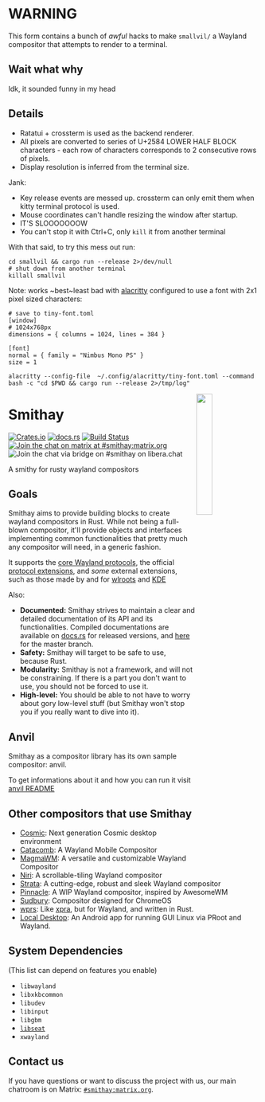 # WARNING

This form contains a bunch of *awful* hacks to make `smallvil/` a Wayland compositor that attempts to render to a terminal.

## Wait what why

Idk, it sounded funny in my head

## Details

* Ratatui + crossterm is used as the backend renderer.
* All pixels are converted to series of U+2584 LOWER HALF BLOCK characters - each row of characters corresponds to 2 consecutive rows of pixels.
* Display resolution is inferred from the terminal size.

Jank:

* Key release events are messed up. crossterm can only emit them when kitty terminal protocol is used.
* Mouse coordinates can't handle resizing the window after startup.
* IT'S SLOOOOOOOW
* You can't stop it with Ctrl+C, only `kill` it from another terminal

With that said, to try this mess out run:

```
cd smallvil && cargo run --release 2>/dev/null
# shut down from another terminal
killall smallvil
```

Note: works ~best~least bad with [alacritty](https://alacritty.org/) configured to use a font with 2x1 pixel sized characters:

```
# save to tiny-font.toml
[window]
# 1024x768px
dimensions = { columns = 1024, lines = 384 }

[font]
normal = { family = "Nimbus Mono PS" }
size = 1
```

```
alacritty --config-file  ~/.config/alacritty/tiny-font.toml --command bash -c "cd $PWD && cargo run --release 2>/tmp/log"
```

<img align="right" width="25%" src="https://github.com/Smithay/smithay/assets/20758186/7a84ab10-e229-4823-bad8-9c647546407b">

# Smithay

[![Crates.io](https://img.shields.io/crates/v/smithay.svg)](https://crates.io/crates/smithay)
[![docs.rs](https://docs.rs/smithay/badge.svg)](https://docs.rs/smithay)
[![Build Status](https://github.com/Smithay/smithay/workflows/Continuous%20Integration/badge.svg)](https://github.com/Smithay/smithay/actions)
[![Join the chat on matrix at #smithay:matrix.org](https://img.shields.io/badge/%5Bm%5D-%23smithay%3Amatrix.org-blue.svg)](https://matrix.to/#/#smithay:matrix.org)
![Join the chat via bridge on #smithay on libera.chat](https://img.shields.io/badge/IRC-%23Smithay-blue.svg)

A smithy for rusty wayland compositors

## Goals

Smithay aims to provide building blocks to create wayland compositors in Rust. While not
being a full-blown compositor, it'll provide objects and interfaces implementing common
functionalities that pretty much any compositor will need, in a generic fashion.

It supports the [core Wayland protocols](https://gitlab.freedesktop.org/wayland/wayland), the official [protocol extensions](https://gitlab.freedesktop.org/wayland/wayland-protocols), and *some* external extensions, such as those made by and for [wlroots](https://gitlab.freedesktop.org/wlroots/wlr-protocols) and [KDE](https://invent.kde.org/libraries/plasma-wayland-protocols)
<!-- https://github.com/Smithay/smithay/pull/779#discussion_r993640470 https://github.com/Smithay/smithay/issues/778 -->

Also:

* **Documented:** Smithay strives to maintain a clear and detailed documentation of its API and its
  functionalities. Compiled documentations are available on [docs.rs](https://docs.rs/smithay) for released
  versions, and [here](https://smithay.github.io/smithay) for the master branch.
* **Safety:** Smithay will target to be safe to use, because Rust.
* **Modularity:** Smithay is not a framework, and will not be constraining. If there is a
  part you don't want to use, you should not be forced to use it.
* **High-level:** You should be able to not have to worry about gory low-level stuff (but
  Smithay won't stop you if you really want to dive into it).

## Anvil

Smithay as a compositor library has its own sample compositor: anvil.

To get informations about it and how you can run it visit [anvil README](https://github.com/Smithay/smithay/blob/master/anvil/README.md)

## Other compositors that use Smithay

* [Cosmic](https://github.com/pop-os/cosmic-epoch): Next generation Cosmic desktop environment
* [Catacomb](https://github.com/catacombing/catacomb): A Wayland Mobile Compositor
* [MagmaWM](https://github.com/MagmaWM/MagmaWM): A versatile and customizable Wayland Compositor
* [Niri](https://github.com/YaLTeR/niri): A scrollable-tiling Wayland compositor
* [Strata](https://github.com/StrataWM/strata): A cutting-edge, robust and sleek Wayland compositor
* [Pinnacle](https://github.com/Ottatop/pinnacle): A WIP Wayland compositor, inspired by AwesomeWM
* [Sudbury](https://gitlab.freedesktop.org/bwidawsk/sudbury): Compositor designed for ChromeOS
* [wprs](https://github.com/wayland-transpositor/wprs): Like [xpra](https://en.wikipedia.org/wiki/Xpra), but for Wayland, and written in
Rust.
* [Local Desktop](https://github.com/localdesktop/localdesktop): An Android app for running GUI Linux via PRoot and Wayland.

## System Dependencies

(This list can depend on features you enable)

* `libwayland`
* `libxkbcommon`
* `libudev`
* `libinput`
* `libgbm`
* [`libseat`](https://git.sr.ht/~kennylevinsen/seatd)
* `xwayland`

## Contact us

If you have questions or want to discuss the project with us, our main chatroom is on Matrix: [`#smithay:matrix.org`](https://matrix.to/#/#smithay:matrix.org).
